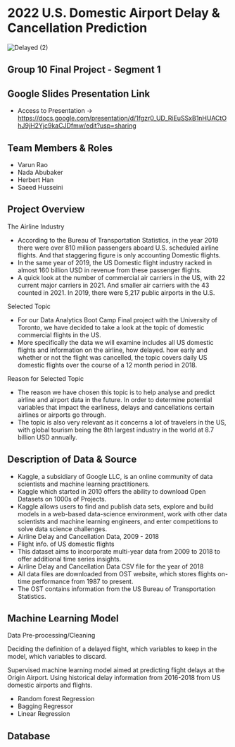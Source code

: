 # 2022 U.S. Domestic Airport Delay & Cancellation Prediction

![Delayed (2)](https://user-images.githubusercontent.com/88692025/148868060-eeb992e9-a616-4918-9e6a-f6f33f5bbd5f.jpg)

## Group 10 Final Project - Segment 1

## Google Slides Presentation Link
- Access to Presentation -> https://docs.google.com/presentation/d/1fgzr0_UD_RiEuSSxB1nHUACtOhJ9jH2Yjc9kaCJDfmw/edit?usp=sharing

## Team Members & Roles
- Varun Rao
- Nada Abubaker
- Herbert Han
- Saeed Husseini 

## Project Overview 

The Airline Industry

- According to the Bureau of Transportation Statistics, in the year 2019 there were over 810 million passengers aboard U.S. scheduled airline flights. And that staggering figure is only accounting Domestic flights.
- In the same year of 2019, the US Domestic flight industry racked in almost 160 billion USD in revenue from these passenger flights. 
- A quick look at the number of commercial air carriers in the US, with 22 current major carriers in 2021. And smaller air carriers with the 43 counted in 2021.
In 2019, there were 5,217 public airports in the U.S.

Selected Topic

- For our Data Analytics Boot Camp Final project with the University of Toronto, we have decided to take a look at the topic of domestic commercial flights in the US.
- More specifically the data we will examine includes all US domestic flights and information on the airline, how delayed. how early and whether or not the flight was cancelled, the topic covers daily US domestic flights over the course of a 12 month period in 2018.

Reason for Selected Topic

- The reason we have chosen this topic is to help analyse and predict airline and airport data in the future. In order to determine potential variables that impact the earliness, delays and cancellations certain airlines or airports go through.
- The topic is also very relevant as it concerns a lot of travelers in the US, with global tourism being the 8th largest industry in the world at 8.7 billion USD annually. 

## Description of Data & Source

- Kaggle, a subsidiary of Google LLC, is an online community of data scientists and machine learning practitioners.
- Kaggle which started in 2010 offers the ability to download Open Datasets on 1000s of Projects.
- Kaggle allows users to find and publish data sets, explore and build models in a web-based data-science environment, work with other data scientists and machine learning engineers, and enter competitions to solve data science challenges.
- Airline Delay and Cancellation Data, 2009 - 2018
- Flight info. of US domestic flights
- This dataset aims to incorporate multi-year data from 2009 to 2018 to offer additional time series insights.
- Airline Delay and Cancellation Data CSV file for the year of 2018
- All data files are downloaded from OST website, which stores flights on-time performance from 1987 to present.
- The OST contains information from the US Bureau of Transportation Statistics.

## Machine Learning Model

Data Pre-processing/Cleaning

Deciding the definition of a delayed flight, which variables to keep in the model, which variables to discard.

Supervised machine learning model aimed at predicting flight delays at the Origin Airport.
Using historical delay information from 2016-2018 from US domestic airports and flights.

- Random forest Regression
- Bagging Regressor
- Linear Regression
 

## Database
